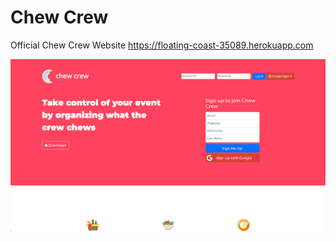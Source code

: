# Chew Crew
Official Chew Crew Website
https://floating-coast-35089.herokuapp.com


![alt text](loginscreen.png "Login Page")
